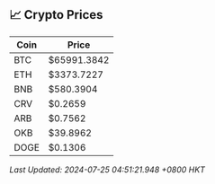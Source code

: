 ## 📈 Crypto Prices

| Coin | Price |
| ---- | ----- |
| BTC | $65991.3842 |
| ETH | $3373.7227 |
| BNB | $580.3904 |
| CRV | $0.2659 |
| ARB | $0.7562 |
| OKB | $39.8962 |
| DOGE | $0.1306 |

_Last Updated: 2024-07-25 04:51:21.948 +0800 HKT_